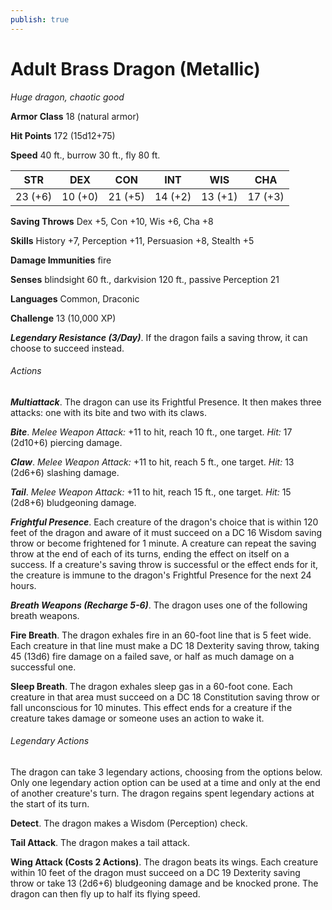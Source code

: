 ```yaml
---
publish: true
---
```

# Adult Brass Dragon (Metallic)

*Huge dragon, chaotic good*

**Armor Class** 18 (natural armor)

**Hit Points** 172 (15d12+75)

**Speed** 40 ft., burrow 30 ft., fly 80 ft.

| STR     | DEX     | CON     | INT     | WIS     | CHA     |
|---------|---------|---------|---------|---------|---------|
| 23 (+6) | 10 (+0) | 21 (+5) | 14 (+2) | 13 (+1) | 17 (+3) |

**Saving Throws** Dex +5, Con +10, Wis +6, Cha +8

**Skills** History +7, Perception +11, Persuasion +8, Stealth +5

**Damage Immunities** fire

**Senses** blindsight 60 ft., darkvision 120 ft., passive Perception 21

**Languages** Common, Draconic

**Challenge** 13 (10,000 XP)

***Legendary Resistance (3/Day)***. If the dragon fails a saving throw, it can choose to succeed instead.

###### Actions

***Multiattack***. The dragon can use its Frightful Presence. It then makes three attacks: one with its bite and two with its claws.

***Bite***. *Melee Weapon Attack:* +11 to hit, reach 10 ft., one target. *Hit:* 17 (2d10+6) piercing damage.

***Claw***. *Melee Weapon Attack:* +11 to hit, reach 5 ft., one target. *Hit:* 13 (2d6+6) slashing damage.

***Tail***. *Melee Weapon Attack:* +11 to hit, reach 15 ft., one target. *Hit:* 15 (2d8+6) bludgeoning damage.

***Frightful Presence***. Each creature of the dragon's choice that is within 120 feet of the dragon and aware of it must succeed on a DC 16 Wisdom saving throw or become frightened for 1 minute. A creature can repeat the saving throw at the end of each of its turns, ending the effect on itself on a success. If a creature's saving throw is successful or the effect ends for it, the creature is immune to the dragon's Frightful Presence for the next 24 hours.

***Breath Weapons (Recharge 5-6)***. The dragon uses one of the following breath weapons.

**Fire Breath**. The dragon exhales fire in an 60-foot line that is 5 feet wide. Each creature in that line must make a DC 18 Dexterity saving throw, taking 45 (13d6) fire damage on a failed save, or half as much damage on a successful one.

**Sleep Breath**. The dragon exhales sleep gas in a 60-foot cone. Each creature in that area must succeed on a DC 18 Constitution saving throw or fall unconscious for 10 minutes. This effect ends for a creature if the creature takes damage or someone uses an action to wake it.

###### Legendary Actions

The dragon can take 3 legendary actions, choosing from the options below. Only one legendary action option can be used at a time and only at the end of another creature's turn. The dragon regains spent legendary actions at the start of its turn.

**Detect**. The dragon makes a Wisdom (Perception) check.

**Tail Attack**. The dragon makes a tail attack.

**Wing Attack (Costs 2 Actions)**. The dragon beats its wings. Each creature within 10 feet of the dragon must succeed on a DC 19 Dexterity saving throw or take 13 (2d6+6) bludgeoning damage and be knocked prone. The dragon can then fly up to half its flying speed.